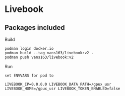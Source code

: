 # Livebook

## Packages included

Build
```
podman login docker.io
podman build --tag vans163/livebook:v2 .
podman push vans163/livebook:v2
```

Run
```
set ENVVARS for pod to 

LIVEBOOK_IP=0.0.0.0 LIVEBOOK_DATA_PATH=/gpux_usr LIVEBOOK_HOME=/gpux_usr LIVEBOOK_TOKEN_ENABLED=false
```